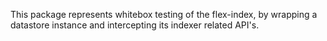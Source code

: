 This package represents whitebox testing of the flex-index, by
wrapping a datastore instance and intercepting its indexer related
API's.